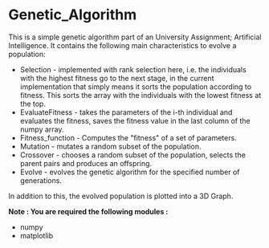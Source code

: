 # Genetic_Algorithm

This is a simple genetic algorithm part of an University Assignment; Artificial Intelligence. It contains the following main characteristics to evolve a population:
<ul>
<li> Selection - implemented with rank selection here, i.e. the individuals with the highest fitness go to the next stage, in the current implementation that simply means it sorts the population according to fitness. This sorts the array with the individuals with the lowest fitness at the top.
<li> EvaluateFitness - takes the parameters of the i-th individual and evaluates the fitness, saves the fitness value in the last column of the numpy array.
<li> Fitness_function - Computes the "fitness" of a set of parameters.
<li> Mutation - mutates a random subset of the population.
<li> Crossover - chooses a random subset of the population, selects the parent pairs and produces an offspring.
<li> Evolve - evolves the genetic algorithm for the specified number of generations.
</ul>
In addition to this, the evolved population is plotted into a 3D Graph. 

<b> Note : You are required the following modules :</b>
<ul>
<li> numpy
<li> matplotlib

